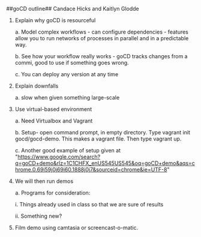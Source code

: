 ##goCD outline##
Candace Hicks and Kaitlyn Glodde

1. Explain why goCD is resourceful

	a. Model complex workflows - can configure dependencies - features allow you to run networks of processes in parallel and in a predictable way.

	b. See how your workflow really works - goCD tracks changes from a commi, good to use if something goes wrong.

	c. You can deploy any version at any time

2. Explain downfalls

	a. slow when given something large-scale

3. Use virtual-based environment

	a. Need Virtualbox and Vagrant

	b. Setup- open command prompt, in empty directory. Type vagrant init gocd/gocd-demo. This makes a vagrant file. Then type vagrant up.

	c. Another good example of setup given at "https://www.google.com/search?q=goCD+demo&rlz=1C1CHFX_enUS545US545&oq=goCD+demo&aqs=chrome.0.69i59j0j69i60.1888j0j7&sourceid=chrome&ie=UTF-8"

4. We will then run demos

	a. Programs for consideration:

	i. Things already used in class so that we are sure of results

	ii. Something new?

5. Film demo using camtasia or screencast-o-matic.